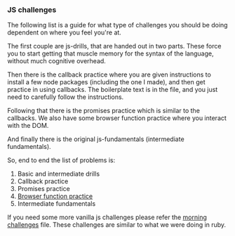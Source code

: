 ### JS challenges

The following list is a guide for what type of challenges you should be doing dependent on where you feel you're at.

The first couple are js-drills, that are handed out in two parts. These force you to start getting that muscle memory for the syntax of the language, without much cognitive overhead.

Then there is the callback practice where you are given instructions to install a few node packages (including the one I made), and then get practice in using callbacks. The boilerplate text is in the file, and you just need to carefully follow the instructions.

Following that there is the promises practice which is similar to the callbacks. We also have some browser function practice where you interact with the DOM.

And finally there is the original js-fundamentals (intermediate fundamentals).

So, end to end the list of problems is:

1. Basic and intermediate drills
2. Callback practice
3. Promises practice
4. [Browser function practice](https://github.com/harrisonmalone/harrison-js-challenges)
5. Intermediate fundamentals

If you need some more vanilla js challenges please refer the [morning challenges](https://github.com/harrisonmalone/js-challenges/blob/master/Morning%20challenges/morning-challenges.md) file. These challenges are similar to what we were doing in ruby.
